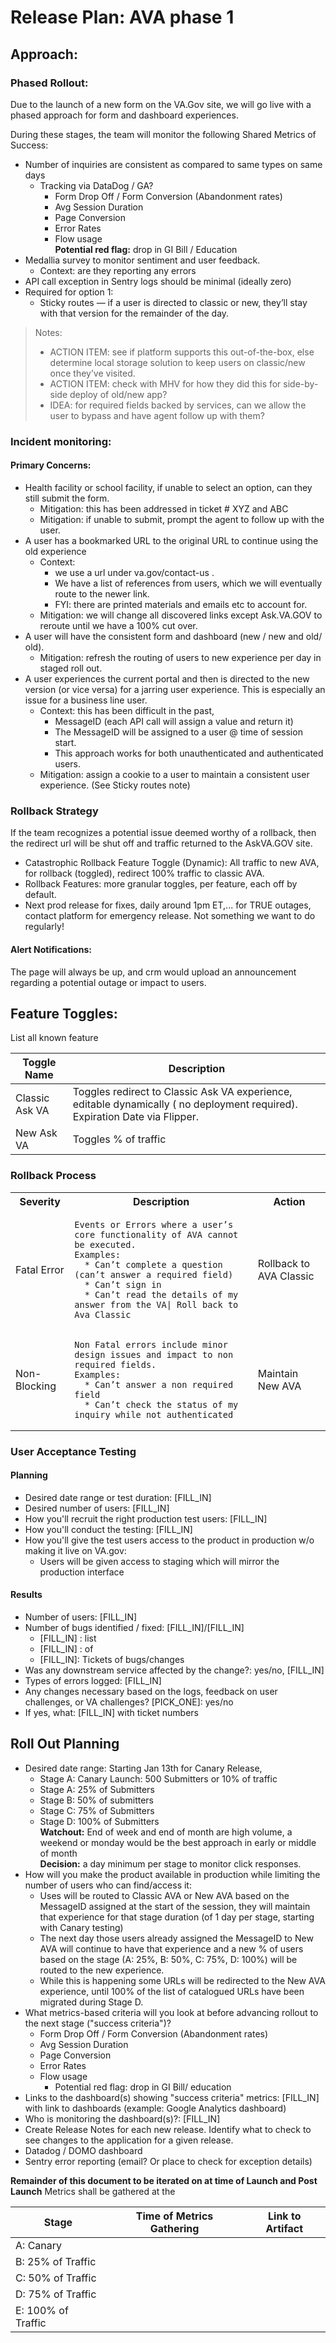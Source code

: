 # Release Plan: AVA phase 1

## Approach: 

### Phased Rollout: 

Due to the launch of a new form on the VA.Gov site, we will go live with a phased approach for form and dashboard experiences.

During these stages, the team will monitor the following Shared Metrics of Success:

* Number of inquiries are consistent as compared to same types on same days
  * Tracking via DataDog / GA?
    * Form Drop Off / Form Conversion (Abandonment rates)
    * Avg Session Duration 
    * Page Conversion
    * Error Rates
    * Flow usage\
      **Potential red flag:** drop in GI Bill / Education
* Medallia survey to monitor sentiment and user feedback.
  * Context: are they reporting any errors
* API call exception in Sentry logs should be minimal (ideally zero)
* Required for option 1: 
  * Sticky routes — if a user is directed to classic or new, they’ll stay with that version for the remainder of the day.

> Notes:
> * ACTION ITEM: see if platform supports this out-of-the-box, else determine local storage solution to keep users on classic/new once they’ve visited.
> * ACTION ITEM: check with MHV for how they did this for side-by-side deploy of old/new app?
> * IDEA: for required fields backed by services, can we allow the user to bypass and have agent follow up with them?

### Incident monitoring:

#### Primary Concerns:

* Health facility or school facility, if unable to select an option, can they still submit the form.  
  * Mitigation: this has been addressed in ticket # XYZ and ABC 
  * Mitigation: if unable to submit, prompt the agent to follow up with the user. 
* A user has a bookmarked URL to the original URL to continue using the old experience
  * Context: 
    * we use a url under va.gov/contact-us .
    * We have a list of references from users, which we will eventually route to the newer link.
    * FYI: there are printed materials and emails etc to account for.
  * Mitigation: we will change all discovered links except Ask.VA.GOV to reroute until we have a 100% cut over.  
* A user will have the consistent form and dashboard (new / new and old/ old).
  * Mitigation: refresh the routing of users to new experience per day in staged roll out.  
* A user experiences the current portal and then is directed to the new version (or vice versa) for a jarring user experience. This is especially an issue for a business line user.
  * Context: this has been difficult in the past,
    * MessageID (each API call will assign a value and return it)
    * The MessageID will be assigned to a user @ time of session start.
    * This approach works for both unauthenticated and authenticated users.
  * Mitigation: assign a cookie to a user to maintain a consistent user experience. (See Sticky routes note)

### Rollback Strategy

If the team recognizes a potential issue deemed worthy of a rollback, then the redirect url will be shut off and traffic returned to the AskVA.GOV site. 

* Catastrophic Rollback Feature Toggle (Dynamic): All traffic to new AVA, for rollback (toggled), redirect 100% traffic to classic AVA.
* Rollback Features: more granular toggles, per feature, each off by default.
* Next prod release for fixes, daily around 1pm ET,... for TRUE outages, contact platform for emergency release. Not something we want to do regularly!

#### Alert Notifications: 

The page will always be up, and crm would upload an announcement regarding a potential outage or impact to users. 

## Feature Toggles:

List all known feature 

| Toggle Name | Description |
| ----------- | ----------- |
| Classic Ask VA | Toggles redirect to Classic Ask VA experience, editable dynamically ( no deployment required). Expiration Date via Flipper. |
| New Ask VA | Toggles % of traffic |


### Rollback Process

<table>
  <tr><th>Severity</th><th>Description</th><th>Action</th></tr>
  <tr><td>Fatal Error</td><td>
    
```
Events or Errors where a user’s core functionality of AVA cannot be executed.
Examples:
  * Can’t complete a question (can’t answer a required field)
  * Can’t sign in
  * Can’t read the details of my answer from the VA| Roll back to Ava Classic
```

  </td><td>Rollback to AVA Classic</td></tr>
  <tr><td>Non-Blocking</td><td>

```
Non Fatal errors include minor design issues and impact to non required fields.
Examples:
  * Can’t answer a non required field
  * Can’t check the status of my inquiry while not authenticated
``` 

  </td><td>Maintain New AVA</td></tr>
</table>

### User Acceptance Testing

#### Planning

* Desired date range or test duration: [FILL_IN]
* Desired number of users: [FILL_IN]
* How you'll recruit the right production test users: [FILL_IN]
* How you'll conduct the testing: [FILL_IN]
* How you'll give the test users access to the product in production w/o making it live on VA.gov:
  * Users will be given access to staging which will mirror the production interface

#### Results

* Number of users: [FILL_IN]
* Number of bugs identified / fixed: [FILL_IN]/[FILL_IN]
  * [FILL_IN] : list
  * [FILL_IN] : of
  * [FILL_IN]: Tickets of bugs/changes
* Was any downstream service affected by the change?: yes/no, [FILL_IN]
* Types of errors logged: [FILL_IN]
* Any changes necessary based on the logs, feedback on user challenges, or VA challenges? [PICK_ONE]: yes/no
* If yes, what: [FILL_IN] with ticket numbers

## Roll Out Planning

* Desired date range: Starting Jan 13th for Canary Release,
  * Stage A: Canary Launch: 500 Submitters or 10% of traffic
  * Stage A: 25% of Submitters 
  * Stage B: 50% of submitters 
  * Stage C: 75% of Submitters
  * Stage D: 100% of Submitters\
**Watchout:** End of week and end of month are high volume, a weekend or monday would be the best approach in early or middle of month\
**Decision:** a day minimum per stage to monitor click responses.
* How will you make the product available in production while limiting the number of users who can find/access it: 
  * Uses will be routed to Classic AVA or New AVA based on the MessageID assigned at the start of the session, they will maintain that experience for that stage duration (of 1 day per stage, starting with Canary testing) 
  * The next day those users already assigned the MessageID to New AVA will continue to have that experience and a new % of users based on the stage (A: 25%, B: 50%, C: 75%, D: 100%)  will be routed to the new experience. 
  * While this is happening some URLs will be redirected to the New AVA experience, until 100% of the list of catalogued URLs have been migrated during Stage D. 
* What metrics-based criteria will you look at before advancing rollout to the next stage ("success criteria")?
  * Form Drop Off / Form Conversion (Abandonment rates)
  * Avg Session Duration 
  * Page Conversion
  * Error Rates
  * Flow usage
    * Potential red flag: drop in GI Bill/ education
* Links to the dashboard(s) showing "success criteria" metrics: [FILL_IN] with link to dashboards (example: Google Analytics dashboard)
* Who is monitoring the dashboard(s)?: [FILL_IN]
* Create Release Notes for each new release. Identify what to check to see changes to the application for a given release.
* Datadog / DOMO dashboard 
* Sentry error reporting (email? Or place to check for exception details)

**Remainder of this document to be iterated on at time of Launch and Post Launch** Metrics shall be gathered at the 

| Stage | Time of Metrics Gathering | Link to Artifact |
| ----- | ------------------------- | ---------------- |
| A: Canary | |
| B: 25% of Traffic | |
| C: 50% of Traffic | |
| D: 75% of Traffic | |
| E: 100% of Traffic | |
